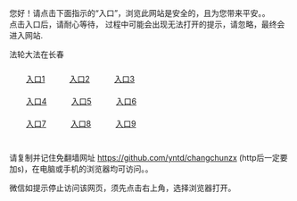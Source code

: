 您好！请点击下面指示的“入口”，浏览此网站是安全的，且为您带来平安。。 <br/>
点击入口后，请耐心等待， 过程中可能会出现无法打开的提示，请忽略，最终会进入网站. </br>

法轮大法在长春<br/>
<div style="padding:10px"><a style="margin:20px" target="_blank" href="https://d1gs2oubvb9691.cloudfront.net/2Qpsp?ldaaduyb" id="ccLink1" rel="nofollow">入口1</a> <a target="_blank" style="margin:20px" href="https://d4vsn0hy9nij8.cloudfront.net/2Qpsp?qbkxt" id="ccLink2" rel="nofollow">入口2</a> <a style="margin:20px" target="_blank" href="https://d1dcj2b3oaj72u.cloudfront.net/2Qpsp?drefhacd" id="ccLink3" rel="nofollow">入口3</a></div>

<div style="padding:10px" ><a style="margin:20px" target="_blank" href="https://d1gs2oubvb9691.cloudfront.net/2Qpsp?ldaaduyb" id="ccLink4" rel="nofollow">入口4</a> <a style="margin:20px" href="https://d4vsn0hy9nij8.cloudfront.net/2Qpsp?qbkxt" target="_blank" id="ccLink5" rel="nofollow">入口5</a> <a style="margin:20px" href="https://d1dcj2b3oaj72u.cloudfront.net/2Qpsp?drefhacd" target="_blank" id="ccLink6" rel="nofollow">入口6</a></div>

<div style="padding:10px"><a style="margin:20px" target="_blank" href="https://d1gs2oubvb9691.cloudfront.net/2Qpsp?ldaaduyb" id="ccLink7" rel="nofollow">入口7</a> <a style="margin:20px" href="https://d4vsn0hy9nij8.cloudfront.net/2Qpsp?qbkxt" target="_blank" id="ccLink8" rel="nofollow">入口8</a> <a style="margin:20px" target="_blank" href="https://d1dcj2b3oaj72u.cloudfront.net/2Qpsp?drefhacd" id="ccLink9" rel="nofollow">入口9</a></div>

<br/>



请复制并记住免翻墙网址 https://github.com/yntd/changchunzx (http后一定要加s)，在电脑或手机的浏览器均可访问。。<br/>

微信如提示停止访问该网页，须先点击右上角，选择浏览器打开。
